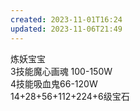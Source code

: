 ```yaml
---  
created: 2023-11-01T16:24  
updated: 2023-11-06T21:49  
---  
```

  
炼妖宝宝  
	3技能魔心画魂 100-150W  
	4技能吸血鬼66-120W  
14+28+56+112+224+6级宝石  
